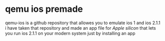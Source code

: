 # qemu ios premade
qemu-ios is a github repository that allowes you to emulate ios 1 and ios 2.1.1 
i have taken that repository and made an app file for *Apple silicon*
that lets you run ios 2.1.1 on your modern system just by installing an app

